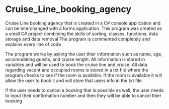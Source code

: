 # Cruise_Line_booking_agency
Cruise Line booking agency that is created in a C# console application and can be interchanged with a forms application. 
This program was created as a small C# project combining the skills of sorting, classes, functions, data storage and data removal
The program is commented completely and explains every line of code

The program works by asking the user thier information such as name, age, accomodating guests, and cruise length. All information is stored in variables and will be used to book the cruise line and cruise. All data regarding vacant and occupied rooms is stored in a txt file where the program checks to see if the room is available. If the room is available it will allow the user to book it and will store that users info in the txt file. 

If the user needs to cancel a booking that is possible as well, the user needs to input their confirmation number and then they will be able to cancel thier booking




